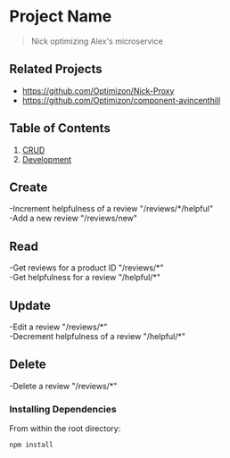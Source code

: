 # Project Name

> Nick optimizing Alex's microservice

## Related Projects

  - https://github.com/Optimizon/Nick-Proxy
  - https://github.com/Optimizon/component-avincenthill

## Table of Contents

1. [CRUD](#Usage)
1. [Development](#development)

## Create
-Increment helpfulness of a review "/reviews/\*/helpful"      
-Add a new review "/reviews/new"

## Read
-Get reviews for a product ID "/reviews/\*"  
-Get helpfulness for a review "/helpful/\*"

## Update
-Edit a review "/reviews/\*"  
-Decrement helpfulness of a review "/helpful/\*"

## Delete
-Delete a review "/reviews/\*"  

### Installing Dependencies

From within the root directory:

```sh
npm install 
```

